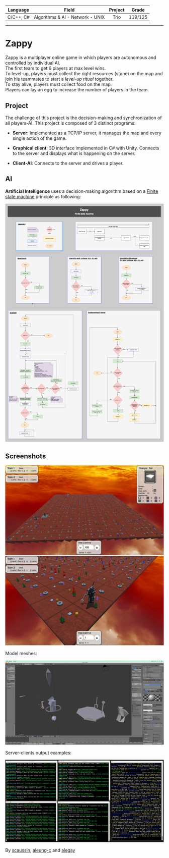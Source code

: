 | Language | Field                            | Project | Grade |
| :------: |:--------------------------------:| :------:|:-----:|
| C/C++, C# | Algorithms & AI - Network - UNIX | Trio   |119/125|
---
# Zappy
Zappy is a multiplayer online game in which players are autonomous and controlled by individual AI.  
The first team to get 6 players at max level wins.  
To level-up, players must collect the right resources (stone) on the map and join his teammates to start a _level-up ritual_ together.  
To stay alive, players must collect food on the map.  
Players can lay an egg to increase the number of players in the team.

## Project
The challenge of this project is the decision-making and synchronization of all players-AI.
This project is composed of 3 distinct programs:

- __Server__: Implemented as a TCP/IP server, it manages the map and every single action of the game.

- __Graphical client__: 3D interface implemented in C# with Unity. Connects to the server and displays what is happening on the server.

- __Client-AI__: Connects to the server and drives a player.



## AI
__Artificial Intelligence__ uses a decision-making algorithm based on a [Finite state machine](https://en.wikipedia.org/wiki/Finite-state_machine) principle as following:  

![alt text](./Finite-state_machine.png "Finite state machine")

## Screenshots
![Alt text](./screenshots/zappy_1.jpg "zappy screenshot 1")
![Alt text](./screenshots/zappy_2.jpg "zappy screenshot 2")


Model meshes:

![Alt text](./screenshots/zappy_6.jpg "zappy screenshot 6")

Server-clients output examples:

![Alt text](./screenshots/zappy_9.jpg "zappy screenshot 9")

By [scaussin](https://github.com/scaussin), [aleung-c](https://github.com/aleung-c) and [alegay](https://github.com/alegay)
